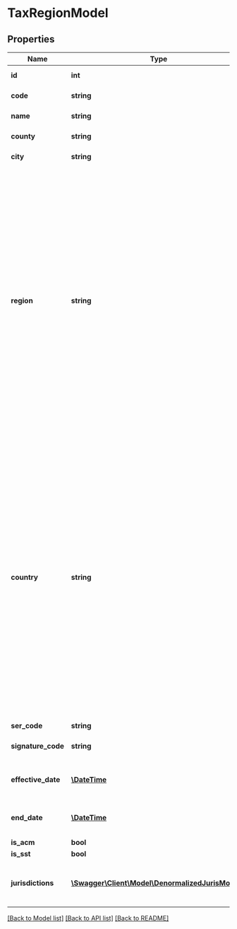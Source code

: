 # TaxRegionModel

## Properties
Name | Type | Description | Notes
------------ | ------------- | ------------- | -------------
**id** | **int** | The id of the tax region. | [optional] 
**code** | **string** | The code of the tax region. | [optional] 
**name** | **string** | The name of the tax region. | [optional] 
**county** | **string** | The name of the county. | [optional] 
**city** | **string** | The name of the city. | [optional] 
**region** | **string** | Name or ISO 3166 code identifying the region within the country.                This field supports many different region identifiers:   * Two and three character ISO 3166 region codes   * Fully spelled out names of the region in ISO supported languages   * Common alternative spellings for many regions                For a full list of all supported codes and names, please see the Definitions API &#x60;ListRegions&#x60;. | [optional] 
**country** | **string** | Name or ISO 3166 code identifying the country of this jurisdiction.                This field supports many different country identifiers:   * Two character ISO 3166 codes   * Three character ISO 3166 codes   * Fully spelled out names of the country in ISO supported languages   * Common alternative spellings for many countries                For a full list of all supported codes and names, please see the Definitions API &#x60;ListCountries&#x60;. | [optional] 
**ser_code** | **string** | The ser code. | [optional] 
**signature_code** | **string** | The tax region signature code. | [optional] 
**effective_date** | [**\DateTime**](\DateTime.md) | The date this tax region starts to take effect. | [optional] 
**end_date** | [**\DateTime**](\DateTime.md) | The date this tax region stops to take effect. | [optional] 
**is_acm** | **bool** | Is Acm flag. | [optional] 
**is_sst** | **bool** | Is SST flag. | [optional] 
**jurisdictions** | [**\Swagger\Client\Model\DenormalizedJurisModel[]**](DenormalizedJurisModel.md) | List of jurisdictions associated with this tax region. | [optional] 

[[Back to Model list]](../README.md#documentation-for-models) [[Back to API list]](../README.md#documentation-for-api-endpoints) [[Back to README]](../README.md)


